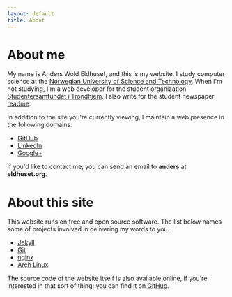 ```yaml
---
layout: default
title: About
---
```


# About me

My name is Anders Wold Eldhuset, and this is my website. I study computer
science at the [Norwegian University of Science and Technology][NTNU].
When I'm not studying, I'm a web developer for the student organization
[Studentersamfundet i Trondhjem][samfundet]. I also write for the student
newspaper [readme][readme].

In addition to the site you're currently viewing, I maintain a web presence in
the following domains:

- [GitHub](https://github.com/andereld)
- [LinkedIn](http://www.linkedin.com/pub/anders-wold-eldhuset/5b/185/991)
- [Google+](https://plus.google.com/113650343243081740523?rel=author)

If you'd like to contact me, you can send an email to **anders** at
**eldhuset.org**.

# About this site

This website runs on free and open source software. The list below names
some of projects involved in delivering my words to you.

* [Jekyll](http://jekyllrb.com/)
* [Git](http://git-scm.com)
* [nginx](http://nginx.org/)
* [Arch Linux](http://www.archlinux.org)

The source code of the website itself is also available online,
if you're interested in that sort of thing; you can find it on
[GitHub](https://github.com/andereld/eldhuset.org).

[NTNU]: http://www.ntnu.edu "NTNU"
[readme]: https://abakus.no/pages/view/komiteer/readme "readme"
[samfundet]: http://www.samfundet.no "Samfundet"
